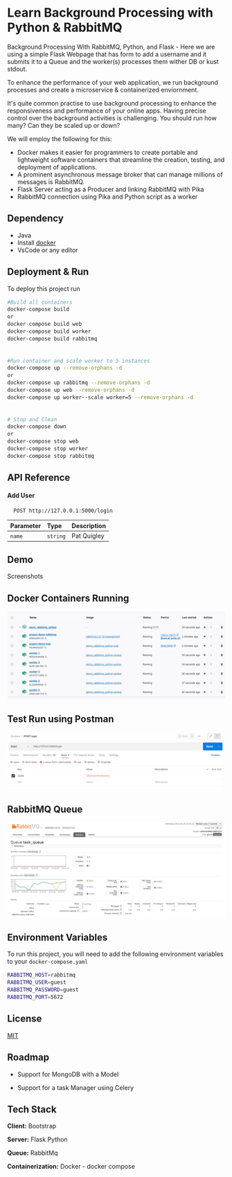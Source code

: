 
# Learn Background Processing with Python & RabbitMQ

Background Processing With RabbitMQ, Python, and Flask - Here we are using a simple Flask Webpage that has form to add a username and it submits it to a Queue and the worker(s) processes them wither DB or kust stdout.

To enhance the performance of your web application, we run background processes and create a microservice & containerized enviornment.

It's quite common practise to use background processing to enhance the responsiveness and performance of your online apps. Having precise control over the background activities is challenging. You should run how many? Can they be scaled up or down?

We will employ the following for this:
- Docker makes it easier for programmers to create portable and lightweight software containers that streamline the creation, testing, and deployment of applications. 
- A prominent asynchronous message broker that can manage millions of messages is RabbitMQ.
- Flask Server acting as a Producer and linking RabbitMQ with Pika
- RabbitMQ connection using Pika and Python script as a worker


## Dependency

- Java
- Install [docker](https://www.docker.com/products/docker-desktop/) 
- VsCode or any editor

    
## Deployment & Run

To deploy this project run

```bash
#Build all containers
docker-compose build
or 
docker-compose build web
docker-compose build worker
docker-compose build rabbitmq


#Run container and scale worker to 5 instances
docker-compose up --remove-orphans -d
or
docker-compose up rabbitmq --remove-orphans -d
docker-compose up web --remove-orphans -d
docker-compose up worker--scale worker=5 --remove-orphans -d


# Stop and Clean 
docker-compose down 
or
docker-compose stop web
docker-compose stop worker
docker-compose stop rabbitmq
```


## API Reference

#### Add User

```http
  POST http://127.0.0.1:5000/login
```

| Parameter | Type     | Description                |
| :-------- | :------- | :------------------------- |
| `name` | `string` | Pat Quigley |


## Demo

Screenshots

## Docker Containers Running
![Docker Containers Running](https://github.com/austinnoronha/UI-References-and-Screenshots/blob/421ac5b7dbeead5900a675dd8f1945176e5dac4b/common-images/demo%20-%20bg%20-%20docker%201.jpg)


## Test Run using Postman
![Docker Containers Running](https://github.com/austinnoronha/UI-References-and-Screenshots/blob/421ac5b7dbeead5900a675dd8f1945176e5dac4b/common-images/demo%20-%20bg%20-%20postman%201.jpg)


## RabbitMQ Queue
![RabbitMQ Queue](https://github.com/austinnoronha/UI-References-and-Screenshots/blob/421ac5b7dbeead5900a675dd8f1945176e5dac4b/common-images/demo%20-%20bg%20-%20rabbitmq%201%20-%205%20consumers.jpg)

## Environment Variables

To run this project, you will need to add the following environment variables to your `docker-compose.yaml`

```bash
RABBITMQ_HOST=rabbitmq
RABBITMQ_USER=guest
RABBITMQ_PASSWORD=guest
RABBITMQ_PORT=5672

```

## License

[MIT](https://choosealicense.com/licenses/mit/)


## Roadmap

- Support for MongoDB with a Model

- Support for a task Manager using Celery


## Tech Stack

**Client:** Bootstrap

**Server:** Flask Python

**Queue:** RabbitMq

**Containerization:** Docker - docker compose
